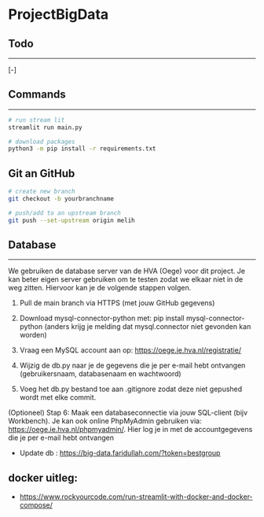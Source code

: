 # ProjectBigData

## Todo
---
[-]

## Commands
---
```bash
# run stream lit
streamlit run main.py

# download packages
python3 -m pip install -r requirements.txt
```

## Git an GitHub
```bash
# create new branch
git checkout -b yourbranchname

# push/add to an upstream branch
git push --set-upstream origin melih

```

## Database 
---

We gebruiken de database server van de HVA (Oege) voor dit project. Je kan beter eigen server gebruiken om te testen zodat we elkaar niet in de weg zitten. Hiervoor kan je de volgende stappen volgen.

1. Pull de main branch via HTTPS (met jouw GitHub gegevens)
2. Download mysql-connector-python met: pip install mysql-connector-python (anders krijg je melding dat mysql.connector niet gevonden kan worden)
3. Vraag een MySQL account aan op: https://oege.ie.hva.nl/registratie/
4. Wijzig de db.py naar je de gegevens die je per e-mail hebt ontvangen (gebruikersnaam, databasenaam en wachtwoord)

5. Voeg het db.py bestand toe aan .gitignore zodat deze niet gepushed wordt met elke commit.

(Optioneel) Stap 6: Maak een databaseconnectie via jouw SQL-client (bijv Workbench). Je kan ook online PhpMyAdmin gebruiken via: https://oege.ie.hva.nl/phpmyadmin/. Hier log je in met de accountgegevens die je per e-mail hebt ontvangen

- Update db : https://big-data.faridullah.com/?token=bestgroup


## docker uitleg:
- https://www.rockyourcode.com/run-streamlit-with-docker-and-docker-compose/

